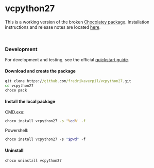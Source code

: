 # vcpython27

This is a working version of the broken [Chocolatey package](https://chocolatey.org/packages/vcpython27). Installation instructions and release notes are located [here](https://github.com/fredrikaverpil/vcpython27/releases).

<br>

### Development

For development and testing, see the official [quickstart guide](https://github.com/chocolatey/choco/wiki/CreatePackagesQuickStart#quick-start-guide).

#### Download and create the package

```cmd
git clone https://github.com/fredrikaverpil/vcpython27.git
cd vcpython27
choco pack
```

#### Install the local package

CMD.exe:

```cmd
choco install vcpython27 -s '%cd%' -f
```

Powershell:

```powershell
choco install vcpython27 -s "$pwd" -f
```

#### Uninstall

```cmd
choco uninstall vcpython27
```
